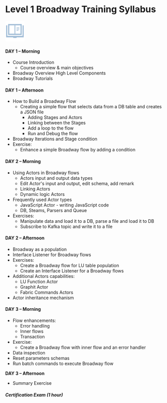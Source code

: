 # Level 1 Broadway Training Syllabus

![](/academy/images/syllabus.png) 

#### **DAY 1 – Morning**

- Course Introduction
  - Course overview & main objectives
- Broadway Overview High Level Components
- Broadway Tutorials

#### **DAY 1 – Afternoon**

- How to Build a Broadway Flow
  - Creating a simple flow that selects data from a DB table and creates a JSON file
    - Adding Stages and Actors
    - Linking between the Stages
    - Add a loop to the flow
    - Run and Debug the flow
- Broadway Iterations and Stage condition
- Exercise: 
  - Enhance a simple Broadway flow by adding a condition

#### **DAY 2 – Morning**

- Using Actors in Broadway flows
  - Actors input and output data types
  - Edit Actor's input and output, edit schema, add remark
  - Linking Actors
  - Dynamic logic Actors
- Frequently used Actor types
  - JavaScript Actor - writing JavaScript code
  - DB, Steams, Parsers and Queue
- Exercises: 
  - Manipulate data and load it to a DB, parse a file and load it to DB
  - Subscribe to Kafka topic and write it to a file

#### **DAY 2 – Afternoon**

- Broadway as a population
- Interface Listener for Broadway flows
- Exercises: 
  - Create a Broadway flow for LU table population
  - Create an Interface Listener for a Broadway flows
- Additional Actors capabilities:
  - LU Function Actor 
  - Graphit Actor
  - Fabric Commands Actors
- Actor inheritance mechanism

#### **DAY 3 – Morning**

- Flow enhancements:
  - Error handling
  - Inner flows
  - Transaction
- Exercise:
  - Create a Broadway flow with inner flow and an error handler
- Data inspection
- Reset parameters schemas
- Run batch commands to execute Broadway flow

**DAY 3 – Afternoon**

- Summary Exercise

##### Certification Exam (1 hour)


